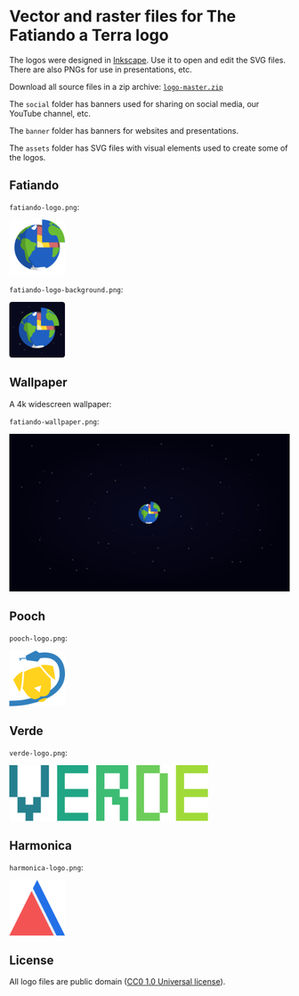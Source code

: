 # Vector and raster files for The Fatiando a Terra logo

The logos were designed in [Inkscape](https://inkscape.org/en/). Use it to open
and edit the SVG files. There are also PNGs for use in presentations, etc.

Download all source files in a zip archive:
[`logo-master.zip`](https://github.com/fatiando/logo/archive/master.zip)

The `social` folder has banners used for sharing on social media, our YouTube
channel, etc.

The `banner` folder has banners for websites and presentations.

The `assets` folder has SVG files with visual elements used to create some of
the logos.

## Fatiando

`fatiando-logo.png`:

<img src="fatiando-logo.png" height="100px">

`fatiando-logo-background.png`:

<img src="fatiando-logo-background.png" height="100px">

## Wallpaper

A 4k widescreen wallpaper:

`fatiando-wallpaper.png`:

<img src="fatiando-wallpaper.png" width="800px">

## Pooch

`pooch-logo.png`:

<img src="pooch-logo.png" height="100px">

## Verde

`verde-logo.png`:

<img src="verde-logo.png" height="100px">

## Harmonica

`harmonica-logo.png`:

<img src="harmonica-logo.png" height="100px">

## License

All logo files are public domain
([CC0 1.0 Universal license](https://creativecommons.org/publicdomain/zero/1.0/)).
